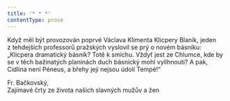 ```yaml
---
title: '* * *'
contentType: prose
---
```


Když měl být provozován poprvé Václava Klimenta Klicpery Blaník, jeden z tehdejších professorů pražských vyslovil se prý o novém básníku: „Klicpera dramatický básník? Totě k smíchu. Vždyť jest ze Chlumce, kde by se v těch bažinatých planinách duch básnický mohl vylíhnouti? A pak, Cidlina není Péneus, a břehy její nejsou údolí Tempé!“

Fr. Bačkovský,  
Zajímavé črty ze života našich slavných mužův a žen
